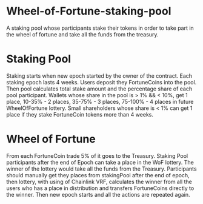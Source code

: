 # Wheel-of-Fortune-staking-pool
A staking pool whose participants stake their tokens in order to take part in the wheel of fortune and take all the funds from the treasury.

# Staking Pool
Staking starts when new epoch started by the owner of the contract. Each staking epoch lasts 4 weeks.
Users deposit they FortuneCoins into the pool. Then pool calculates total stake amount and the percentage share of each pool participant. Wallets whose share in the pool is > 1% && < 10%, get 1 place, 10-35% - 2 places, 35-75% - 3 places, 75-100% - 4 places in future WheelOfFortune lottery. Small shareholders whose share is < 1% can get 1 place if they stake FortuneCoin tokens more than 4 weeks.

# Wheel of Fortune
From each FortuneCoin trade 5% of it goes to the Treasury. Staking Pool participants after the end of Epoch can take a place in the WoF lottery. The winner of the lottery  would take all the funds from the Treasury. Participants should manually get they places from stakingPool after the end of epoch, then lottery, with using of Chainlink VRF, calculates the winner from all the users who has a place in distribution and transfers FortuneCoins directly to the winner. Then new epoch starts and all the actions are repeated again.
